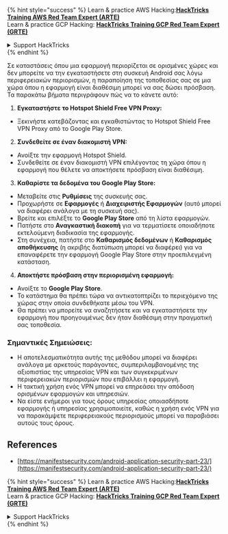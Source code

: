 {% hint style="success" %}
Learn & practice AWS Hacking:<img src="/.gitbook/assets/arte.png" alt="" data-size="line">[**HackTricks Training AWS Red Team Expert (ARTE)**](https://training.hacktricks.xyz/courses/arte)<img src="/.gitbook/assets/arte.png" alt="" data-size="line">\
Learn & practice GCP Hacking: <img src="/.gitbook/assets/grte.png" alt="" data-size="line">[**HackTricks Training GCP Red Team Expert (GRTE)**<img src="/.gitbook/assets/grte.png" alt="" data-size="line">](https://training.hacktricks.xyz/courses/grte)

<details>

<summary>Support HackTricks</summary>

* Check the [**subscription plans**](https://github.com/sponsors/carlospolop)!
* **Join the** 💬 [**Discord group**](https://discord.gg/hRep4RUj7f) or the [**telegram group**](https://t.me/peass) or **follow** us on **Twitter** 🐦 [**@hacktricks\_live**](https://twitter.com/hacktricks\_live)**.**
* **Share hacking tricks by submitting PRs to the** [**HackTricks**](https://github.com/carlospolop/hacktricks) and [**HackTricks Cloud**](https://github.com/carlospolop/hacktricks-cloud) github repos.

</details>
{% endhint %}

Σε καταστάσεις όπου μια εφαρμογή περιορίζεται σε ορισμένες χώρες και δεν μπορείτε να την εγκαταστήσετε στη συσκευή Android σας λόγω περιφερειακών περιορισμών, η παραποίηση της τοποθεσίας σας σε μια χώρα όπου η εφαρμογή είναι διαθέσιμη μπορεί να σας δώσει πρόσβαση. Τα παρακάτω βήματα περιγράφουν πώς να το κάνετε αυτό:

1. **Εγκαταστήστε το Hotspot Shield Free VPN Proxy:**
- Ξεκινήστε κατεβάζοντας και εγκαθιστώντας το Hotspot Shield Free VPN Proxy από το Google Play Store.

2. **Συνδεθείτε σε έναν διακομιστή VPN:**
- Ανοίξτε την εφαρμογή Hotspot Shield.
- Συνδεθείτε σε έναν διακομιστή VPN επιλέγοντας τη χώρα όπου η εφαρμογή που θέλετε να αποκτήσετε πρόσβαση είναι διαθέσιμη.

3. **Καθαρίστε τα δεδομένα του Google Play Store:**
- Μεταβείτε στις **Ρυθμίσεις** της συσκευής σας.
- Προχωρήστε σε **Εφαρμογές** ή **Διαχειριστής Εφαρμογών** (αυτό μπορεί να διαφέρει ανάλογα με τη συσκευή σας).
- Βρείτε και επιλέξτε το **Google Play Store** από τη λίστα εφαρμογών.
- Πατήστε στο **Αναγκαστική διακοπή** για να τερματίσετε οποιαδήποτε εκτελούμενη διαδικασία της εφαρμογής.
- Στη συνέχεια, πατήστε στο **Καθαρισμός δεδομένων** ή **Καθαρισμός αποθήκευσης** (η ακριβής διατύπωση μπορεί να διαφέρει) για να επαναφέρετε την εφαρμογή Google Play Store στην προεπιλεγμένη κατάσταση.

4. **Αποκτήστε πρόσβαση στην περιορισμένη εφαρμογή:**
- Ανοίξτε το **Google Play Store**.
- Το κατάστημα θα πρέπει τώρα να αντικατοπτρίζει το περιεχόμενο της χώρας στην οποία συνδεθήκατε μέσω του VPN.
- Θα πρέπει να μπορείτε να αναζητήσετε και να εγκαταστήσετε την εφαρμογή που προηγουμένως δεν ήταν διαθέσιμη στην πραγματική σας τοποθεσία.

### Σημαντικές Σημειώσεις:
- Η αποτελεσματικότητα αυτής της μεθόδου μπορεί να διαφέρει ανάλογα με αρκετούς παράγοντες, συμπεριλαμβανομένης της αξιοπιστίας της υπηρεσίας VPN και των συγκεκριμένων περιφερειακών περιορισμών που επιβάλλει η εφαρμογή.
- Η τακτική χρήση ενός VPN μπορεί να επηρεάσει την απόδοση ορισμένων εφαρμογών και υπηρεσιών.
- Να είστε ενήμεροι για τους όρους υπηρεσίας οποιασδήποτε εφαρμογής ή υπηρεσίας χρησιμοποιείτε, καθώς η χρήση ενός VPN για να παρακάμψετε περιφερειακούς περιορισμούς μπορεί να παραβιάσει αυτούς τους όρους.

## References
* [https://manifestsecurity.com/android-application-security-part-23/](https://manifestsecurity.com/android-application-security-part-23/)


{% hint style="success" %}
Learn & practice AWS Hacking:<img src="/.gitbook/assets/arte.png" alt="" data-size="line">[**HackTricks Training AWS Red Team Expert (ARTE)**](https://training.hacktricks.xyz/courses/arte)<img src="/.gitbook/assets/arte.png" alt="" data-size="line">\
Learn & practice GCP Hacking: <img src="/.gitbook/assets/grte.png" alt="" data-size="line">[**HackTricks Training GCP Red Team Expert (GRTE)**<img src="/.gitbook/assets/grte.png" alt="" data-size="line">](https://training.hacktricks.xyz/courses/grte)

<details>

<summary>Support HackTricks</summary>

* Check the [**subscription plans**](https://github.com/sponsors/carlospolop)!
* **Join the** 💬 [**Discord group**](https://discord.gg/hRep4RUj7f) or the [**telegram group**](https://t.me/peass) or **follow** us on **Twitter** 🐦 [**@hacktricks\_live**](https://twitter.com/hacktricks\_live)**.**
* **Share hacking tricks by submitting PRs to the** [**HackTricks**](https://github.com/carlospolop/hacktricks) and [**HackTricks Cloud**](https://github.com/carlospolop/hacktricks-cloud) github repos.

</details>
{% endhint %}
